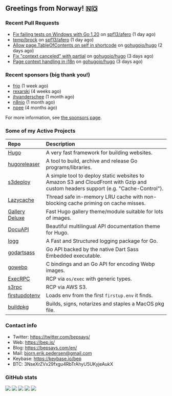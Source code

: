 ## Greetings from Norway! 🇳🇴

### Recent Pull Requests

- [Fix failing tests on Windows with Go 1.20](https://github.com/spf13/afero/pull/387) on [spf13/afero](https://github.com/spf13/afero) (1 day ago)
- [temp/brock](https://github.com/spf13/afero/pull/386) on [spf13/afero](https://github.com/spf13/afero) (1 day ago)
- [Allow page.TableOfContents on self in shortcode](https://github.com/gohugoio/hugo/pull/10793) on [gohugoio/hugo](https://github.com/gohugoio/hugo) (2 days ago)
- [Fix &#34;context canceled&#34; with partial](https://github.com/gohugoio/hugo/pull/10790) on [gohugoio/hugo](https://github.com/gohugoio/hugo) (3 days ago)
- [Page context handling in i18n](https://github.com/gohugoio/hugo/pull/10787) on [gohugoio/hugo](https://github.com/gohugoio/hugo) (3 days ago)

### Recent sponsors (big thank you!)

- [frjo](https://github.com/frjo) (1 week ago)
- [rexarski](https://github.com/rexarski) (4 weeks ago)
- [jhvanderschee](https://github.com/jhvanderschee) (1 month ago)
- [n8nio](https://github.com/n8nio) (1 month ago)
- [npee](https://github.com/npee) (4 months ago)

For more information, see [the sponsors page](https://github.com/sponsors/bep/).

### Some of my Active Projects

| Repo  | Description |
| :---------------------------------------- | :------------------------------------------- |
| [Hugo](https://github.com/gohugoio/hugo)|A very fast framework for building websites. |
| [hugoreleaser](https://github.com/gohugoio/hugoreleaser)| A tool to build, archive and release Go programs/libraries.  |
| [s3deploy](https://github.com/bep/s3deploy)| A simple tool to deploy static websites to Amazon S3 and CloudFront with Gzip and custom headers support (e.g. "Cache-Control").|
| [Lazycache](https://github.com/bep/lazycache)| Thread safe in-memory LRU cache with non-blocking cache priming on cache misses.  |
| [Gallery Deluxe](https://github.com/bep/gallerydeluxe)|Fast Hugo gallery theme/module suitable for lots of images.  |
| [DocuAPI](https://github.com/bep/docuapi)| Beautiful multilingual API documentation theme for Hugo.  |
| [logg](https://github.com/bep/logg)| A Fast and Structured logging package for Go.  |
| [godartsass](https://github.com/bep/godartsass)| Go API backed by the native Dart Sass Embedded executable. |
| [gowebp](https://github.com/bep/gowebp)|C bindings and an Go API for encoding Webp images. |
| [ExecRPC](https://github.com/bep/execrpc)|RCP via `os/exec` with generic types.  |
| [s3rpc](https://github.com/bep/s3rpc)|RCP via AWS S3.|
| [firstupdotenv](https://github.com/bep/firstupdotenv)|Loads env from the first `firstup.env` it finds. |
| [buildpkg](https://github.com/bep/buildpkg)| Builds, signs, notarizes and staples a MacOS pkg file. |

### Contact info
- Twitter: https://twitter.com/bepsays/
- Web: https://bep.is/
- Blog: https://bepsays.com/en/
- Mail: bjorn.erik.pedersen@gmail.com
- Keybase: https://keybase.io/bep
- BTC: 3NseXrZVx29fxgu4RbTrAhyU5UKyjeAukX


### GitHub stats

![](https://github-profile-summary-cards.vercel.app/api/cards/profile-details?username=bep&theme=github)
![](https://github-profile-summary-cards.vercel.app/api/cards/repos-per-language?username=bep&theme=github)
![](https://github-profile-summary-cards.vercel.app/api/cards/most-commit-language?username=bep&theme=github)
![](https://github-profile-summary-cards.vercel.app/api/cards/stats?username=bep&theme=github)
![](https://github-profile-summary-cards.vercel.app/api/cards/productive-time?username=bep&theme=github)
